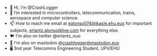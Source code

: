 - 👋 Hi, I’m @CrashLogger
- 👀 I’m interested in microcontrollers, telecommunication, trains, aerospace and computer science.
- 📫 How to reach me email at ealonso074@ikasle.ehu.eus for important subjects, erlantz.alonso@live.com for everything else.
- 🐦 I'm also on twitter @erlantz_ouo
- 🐘 I'm also on mastodon @crashlogger@mastodon.eus
- 🖥️ 3nd year Telecomms Engineering Student, UPV/EHU

<!---
CrashLogger/CrashLogger is a ✨ special ✨ repository because its `README.md` (this file) appears on your GitHub profile.
You can click the Preview link to take a look at your changes.
--->
